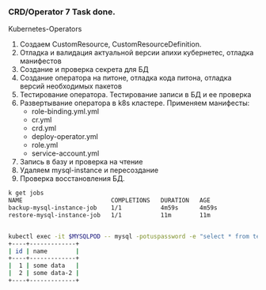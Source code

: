### CRD/Operator 7 Task done.

Kubernetes-Operators

1. Создаем CustomResource, CustomResourceDefinition.
2. Отладка и валидация актуальной версии апихи кубернетес, отладка манифестов
3. Создание и проверка секрета для БД
4. Создание оператора на питоне, отладка кода питона, отладка версий необходимых пакетов
5. Тестирование оператора. Тестирование записи в БД и ее проверка
6. Развертывание оператора в k8s кластере. Применяем манифесты:
   - role-binding.yml.yml
   - cr.yml
   -  crd.yml
   -  deploy-operator.yml
   -  role.yml
   -  service-account.yml
7. Запись в базу и проверка на чтение
8. Удаляем mysql-instance и пересоздание
9. Проверка восстановления БД.

```sh
k get jobs
NAME                         COMPLETIONS   DURATION   AGE
backup-mysql-instance-job    1/1           4m59s      4m59s
restore-mysql-instance-job   1/1           11m        11m


kubectl exec -it $MYSQLPOD -- mysql -potuspassword -e "select * from test;" otus-database
+----+-------------+
| id | name        |
+----+-------------+
|  1 | some data   |
|  2 | some data-2 |
+----+-------------+
```
